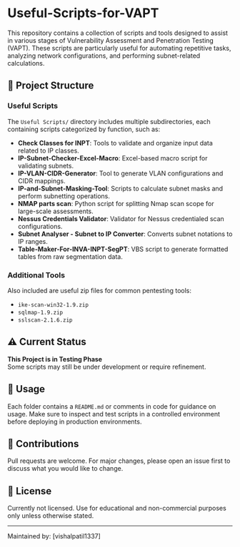 
# Useful-Scripts-for-VAPT

This repository contains a collection of scripts and tools designed to assist in various stages of Vulnerability Assessment and Penetration Testing (VAPT). These scripts are particularly useful for automating repetitive tasks, analyzing network configurations, and performing subnet-related calculations.

## 🔧 Project Structure

### Useful Scripts
The `Useful Scripts/` directory includes multiple subdirectories, each containing scripts categorized by function, such as:
- **Check Classes for INPT**: Tools to validate and organize input data related to IP classes.
- **IP-Subnet-Checker-Excel-Macro**: Excel-based macro script for validating subnets.
- **IP-VLAN-CIDR-Generator**: Tool to generate VLAN configurations and CIDR mappings.
- **IP-and-Subnet-Masking-Tool**: Scripts to calculate subnet masks and perform subnetting operations.
- **NMAP parts scan**: Python script for splitting Nmap scan scope for large-scale assessments.
- **Nessus Credentials Validator**: Validator for Nessus credentialed scan configurations.
- **Subnet Analyser - Subnet to IP Converter**: Converts subnet notations to IP ranges.
- **Table-Maker-For-INVA-INPT-SegPT**: VBS script to generate formatted tables from raw segmentation data.

### Additional Tools
Also included are useful zip files for common pentesting tools:
- `ike-scan-win32-1.9.zip`
- `sqlmap-1.9.zip`
- `sslscan-2.1.6.zip`

## ⚠️ Current Status

**This Project is in Testing Phase**  
Some scripts may still be under development or require refinement.

## 📁 Usage

Each folder contains a `README.md` or comments in code for guidance on usage. Make sure to inspect and test scripts in a controlled environment before deploying in production environments.

## 💬 Contributions

Pull requests are welcome. For major changes, please open an issue first to discuss what you would like to change.

## 📜 License

Currently not licensed. Use for educational and non-commercial purposes only unless otherwise stated.

---
Maintained by: [vishalpatil1337]
